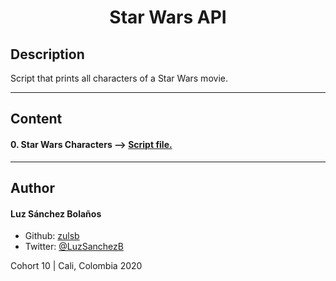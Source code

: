 <h1 align=center>Star Wars API

## Description

Script that prints all characters of a Star Wars movie.

---

## Content
#### 0. Star Wars Characters  --> [Script file.](./0-starwars_characters.js)

---

## Author
#### Luz Sánchez Bolaños
- Github: [zulsb](https://github.com/zulsb)
- Twitter: [@LuzSanchezB](https://twitter.com/LuzSanchezB)

Cohort 10 |
Cali, Colombia 2020